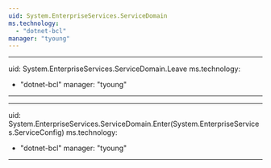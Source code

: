 ```yaml
---
uid: System.EnterpriseServices.ServiceDomain
ms.technology: 
  - "dotnet-bcl"
manager: "tyoung"
---
```


---
uid: System.EnterpriseServices.ServiceDomain.Leave
ms.technology: 
  - "dotnet-bcl"
manager: "tyoung"
---

---
uid: System.EnterpriseServices.ServiceDomain.Enter(System.EnterpriseServices.ServiceConfig)
ms.technology: 
  - "dotnet-bcl"
manager: "tyoung"
---
